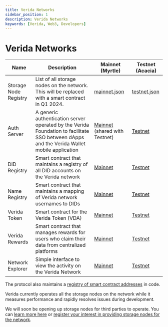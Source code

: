 ```yaml
---
title: Verida Networks
sidebar_position: 1
description: Verida Networks
keywords: [Verida, Web3, Developers]
---
```


# Verida Networks

| Name | Description | Mainnet (Myrtle) | Testnet (Acacia) |
| -- | --- | --- | --- |
| Storage Node Registry | List of all storage nodes on the network. This will be replaced with a smart contract in Q1 2024. | [mainnet.json](https://assets.verida.io/registry/storageNodes/mainnet.json) | [testnet.json](https://assets.verida.io/registry/storageNodes/testnet.json)
| Auth Server | A generic authentication server operated by the Verida Foundation to facilitate SSO between dApps and the Verida Wallet mobile application | [Mainnet](https://auth.testnet.verida.io/) (shared with Testnet) | [Testnet](https://auth.testnet.verida.io/) |
| DID Registry | Smart contract that maintains a registry of all DID accounts on the Verida network | [Mainnet](https://www.polygonscan.com/address/0x6FF180EF62FA57e611E91bdDaDadB6635D6b9Af7) | [Testnet](https://mumbai.polygonscan.com/address/0x08CB4462958e6462Cc899862393f0b3bB6664efD) |
| Name Registry | Smart contract that maintains a mapping of Verida network usernames to DIDs | [Mainnet](https://www.polygonscan.com/address/0xc9ce048b464034C53207Bf120bF85f317fdb38C8) | [Testnet](https://mumbai.polygonscan.com/address/0x1dD6AAc1858100091BEbb867C7628DA639F7C16E) |
| Verida Token | Smart contract for the Verida Token (VDA) | [Mainnet](https://www.polygonscan.com/address/0x683565196C3EAb450003C964D4bad1fd3068D4cC) | [Testnet](https://mumbai.polygonscan.com/address/0x745Db51351015d61573db37bC16C49B8506B93c8) |
| Verida Rewards | Smart contract that manages rewards for users who claim their data from centralized platforms | [Mainnet](https://www.polygonscan.com/address/0xBAeEA910f6BBe29Ef33e0051e51dc60f9702B7b9) | [Testnet](https://mumbai.polygonscan.com/address/0x5044bba95ad5a526c83086966B00F5ebB47A6673)
| Network Explorer | Simple interface to view the activity on the Verida Network | [Mainnet](https://explorer.verida.network) | [Testnet](https://explorer.testnet.verida.network)

The protocol also maintains a [registry of smart contract addresses](https://github.com/verida/verida-js/blob/main/packages/vda-common/src/contract.ts) in code.

Verida currently operates all the storage nodes on the network while it measures performance and rapidly resolves issues during development.

We will soon be opening up storage nodes for third parties to operate. You can [learn more here](https://news.verida.io/decentralizing-the-verida-network-become-a-node-operator-e31a6a31daf1) or [register your interest in providing storage nodes for the network](https://www.verida.network/storage-node-providers).